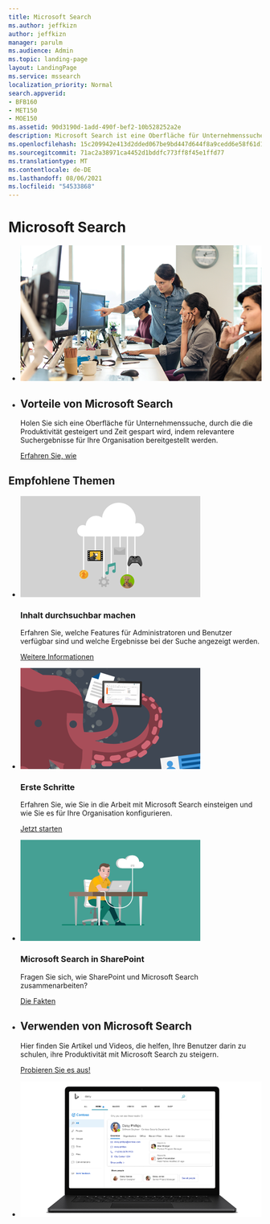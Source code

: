 ```yaml
---
title: Microsoft Search
ms.author: jeffkizn
author: jeffkizn
manager: parulm
ms.audience: Admin
ms.topic: landing-page
layout: LandingPage
ms.service: mssearch
localization_priority: Normal
search.appverid:
- BFB160
- MET150
- MOE150
ms.assetid: 90d3190d-1add-490f-bef2-10b528252a2e
description: Microsoft Search ist eine Oberfläche für Unternehmenssuche, durch die die Produktivität gesteigert und Zeit gespart wird, indem relevantere Suchergebnisse für Ihre Organisation bereitgestellt werden.
ms.openlocfilehash: 15c209942e413d2dded067be9bd447d644f8a9cedd6e58f61d1a2526a9d220ab
ms.sourcegitcommit: 71ac2a38971ca4452d1bddfc773ff8f45e1ffd77
ms.translationtype: MT
ms.contentlocale: de-DE
ms.lasthandoff: 08/06/2021
ms.locfileid: "54533868"
---
```

<!-- markdownlint-disable no-inline-html -->
# <a name="microsoft-search"></a>Microsoft Search

<ul class="panelContent cardsW cols cols2">
    <li>
        <div class="cardSize">
            <div class="cardPadding">
                <div class="card">
                    <div class="cardImageOuter">
                        <div class="cardImage">
                            <img src="media/a40fcb56-f0f9-4924-ae36-eb0a370665e3.png" alt="People in an office, one pointing at something on a screen." />
                        </div>
                    </div>
                    <div class="cardText">
                    </div>
                </div>
            </div>
        </div>
    </li>
    <li>
        <div class="cardSize">
            <div class="cardPadding">
                <div class="card">
                    <div class="cardText">
                        <h2>Vorteile von Microsoft Search</h2>
                        <p>Holen Sie sich eine Oberfläche für Unternehmenssuche, durch die die Produktivität gesteigert und Zeit gespart wird, indem relevantere Suchergebnisse für Ihre Organisation bereitgestellt werden.</p>
                        <p><a href="overview-microsoft-search.md">Erfahren Sie, wie</a></p>
                    </div>
                </div>
            </div>
        </div>
    </li>
</ul>

<h2>Empfohlene Themen</h2>

<ul class="panelContent cardsW">
    <li>
        <div class="cardSize">
            <div class="cardPadding">
                <div class="card">
                    <div class="cardImageOuter">
                        <div class="cardImage">
                            <img src="media/651172f9-f9b6-4fbe-89f3-8adf6450cd7f.png" alt="Features included in Microsoft Search" />
                        </div>
                    </div>
                    <div class="cardText">
                        <h3>Inhalt durchsuchbar machen</h3>
                        <p>Erfahren Sie, welche Features für Administratoren und Benutzer verfügbar sind und welche Ergebnisse bei der Suche angezeigt werden.</p>
                        <p><a href="make-content-easy-to-find.md">Weitere Informationen</a></p>
                    </div>
                </div>
            </div>
        </div>
    </li>
    <li>
        <div class="cardSize">
            <div class="cardPadding">
                <div class="card">
                    <div class="cardImageOuter">
                        <div class="cardImage">
                            <img src="media/60a078b4-166d-42f4-a3b9-91c04c9001f0.png" alt="Quick for admins to set up and configure" />
                        </div>
                    </div>
                    <div class="cardText">
                        <h3>Erste Schritte</h3>
                        <p>Erfahren Sie, wie Sie in die Arbeit mit Microsoft Search einsteigen und wie Sie es für Ihre Organisation konfigurieren.</p>
                        <p><a href="setup-microsoft-search.md">Jetzt starten</a></p>
                    </div>
                </div>
            </div>
        </div>
    </li>
    <li>
        <div class="cardSize">
            <div class="cardPadding">
                <div class="card">
                    <div class="cardImageOuter">
                        <div class="cardImage">
                            <img src="media/d696a83a-6322-477a-befd-4ad102b8204d.png" alt="Frequently asked questions about Microsoft Search" />
                        </div>
                    </div>
                    <div class="cardText">
                        <h3>Microsoft Search in SharePoint</h3>
                        <p>Fragen Sie sich, wie SharePoint und Microsoft Search zusammenarbeiten?</p>
                        <p><a href="get-started-search-in-sharepoint-online.md">Die Fakten</a></p>
                    </div>
                </div>
            </div>
        </div>
    </li>
</ul>

<ul class="panelContent cardsW cols cols2">
    <li>
        <div class="cardSize">
            <div class="cardPadding">
                <div class="card">
                    <div class="cardText">
                        <h2>Verwenden von Microsoft Search</h2>
                        <p>Hier finden Sie Artikel und Videos, die helfen, Ihre Benutzer darin zu schulen, ihre Produktivität mit Microsoft Search zu steigern. </p>
                        <p><a href="https://go.microsoft.com/fwlink/?linkid=2090946">Probieren Sie es aus!</a></p>
                    </div>
                </div>
            </div>
        </div>
    </li>
    <li>
        <div class="cardSize">
            <div class="cardPadding">
                <div class="card">
                    <div class="cardImageOuter">
                        <div class="cardImage">
                            <img src="media/c8456838-c6db-41f7-9e84-eebfd9c5b0b8.png" alt="How work results appear in Bing" />
                        </div>
                    </div>
                    <div class="cardText">
                    </div>
                </div>
            </div>
        </div>
    </li>
</ul>
